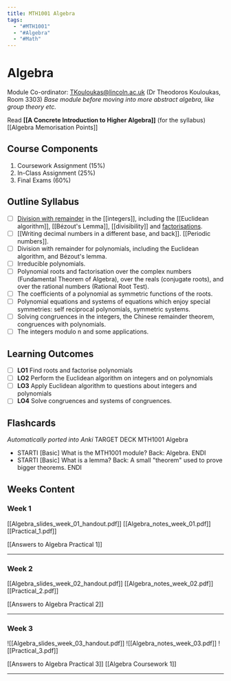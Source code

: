 ```yaml
---
title: MTH1001 Algebra
tags:
  - "#MTH1001"
  - "#Algebra"
  - "#Math"
---
```

# Algebra
Module Co-ordinator: TKouloukas@lincoln.ac.uk (Dr Theodoros Kouloukas, Room 3303)
*Base module before moving into more abstract algebra, like group theory etc.*

Read **[[A Concrete Introduction to Higher Algebra]]** (for the syllabus)
[[Algebra Memorisation Points]]
## Course Components
1. Coursework Assignment (15%)
2. In-Class Assignment (25%)
3. Final Exams (60%)
## Outline Syllabus
 - [ ] [Division with remainder](Division%20with%20remainder%20in%20the%20integers) in the [[integers]], including the [[Euclidean algorithm]], [[Bézout's Lemma]], [[divisibility]] and [factorisations](Prime%20Factorisation).
 - [ ] [[Writing decimal numbers in a different base, and back]]. [[Periodic numbers]].
 - [ ] Division with remainder for polynomials, including the Euclidean algorithm, and Bézout's lemma.
 - [ ] Irreducible polynomials.
 - [ ] Polynomial roots and factorisation over the complex numbers (Fundamental Theorem of Algebra), over the reals (conjugate roots), and over the rational numbers (Rational Root Test).
 - [ ] The coefficients of a polynomial as symmetric functions of the roots.
 - [ ] Polynomial equations and systems of equations which enjoy special symmetries: self reciprocal polynomials, symmetric systems.
 - [ ] Solving congruences in the integers, the Chinese remainder theorem, congruences with polynomials.
 - [ ] The integers modulo n and some applications.
## Learning Outcomes
- [ ] **LO1** Find roots and factorise polynomials
- [ ] **LO2** Perform the Euclidean algorithm on integers and on polynomials
- [ ] **LO3** Apply Euclidean algorithm to questions about integers and polynomials
- [ ] **LO4** Solve congruences and systems of congruences.
## Flashcards
*Automatically ported into Anki*
TARGET DECK
MTH1001 Algebra

 - STARTI [Basic] What is the MTH1001 module? Back: Algebra. <!--ID: 1696359359405--> ENDI
 - STARTI [Basic] What is a lemma? Back: A small "theorem" used to prove bigger theorems. <!--ID: 1696415920874--> ENDI
## Weeks Content
### Week 1
[[Algebra_slides_week_01_handout.pdf]]
[[Algebra_notes_week_01.pdf]]
[[Practical_1.pdf]]

[[Answers to Algebra Practical 1]]
___
### Week 2
[[Algebra_slides_week_02_handout.pdf]]
[[Algebra_notes_week_02.pdf]]
[[Practical_2.pdf]]

[[Answers to Algebra Practical 2]]
___
### Week 3
![[Algebra_slides_week_03_handout.pdf]]
![[Algebra_notes_week_03.pdf]]
![[Practical_3.pdf]]

[[Answers to Algebra Practical 3]]
[[Algebra Coursework 1]]
___
